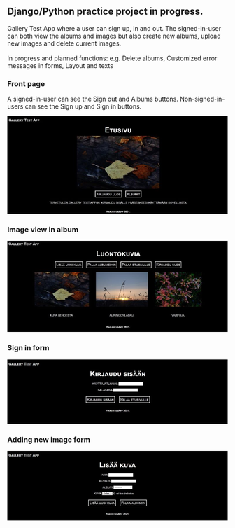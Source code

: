 ## Django/Python practice project in progress.

Gallery Test App where a user can sign up, in and out.
The signed-in-user can both view the albums and images but also create new albums, upload new images and delete current images.<br><br>
In progress and planned functions: e.g. Delete albums, Customized error messages in forms, Layout and texts

### Front page
A signed-in-user can see the Sign out and Albums buttons. Non-signed-in-users can see the Sign up and Sign in buttons.

![](screenshots/Screenshot1.jpg) 
### Image view in album
![](screenshots/Screenshot2.jpg)
### Sign in form
![](screenshots/Screenshot3.jpg)
### Adding new image form
![](screenshots/Screenshot4.jpg)



